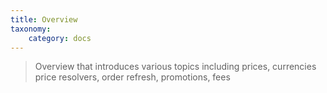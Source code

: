```yaml
---
title: Overview
taxonomy:
    category: docs
---
```


>Overview that introduces various topics including prices, currencies price resolvers, order refresh, promotions, fees
